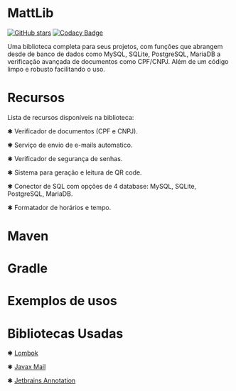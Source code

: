 # MattLib

[![GitHub stars](https://img.shields.io/github/stars/mattnicee7/mattlib)](https://github.com/mattnicee7/MattLib/stargazers?style=for-the-badge)
[![Codacy Badge](https://app.codacy.com/project/badge/Grade/0b674fb11244458dbfe9ea2134909964)](https://www.codacy.com/gh/mattnicee7/MattLib/dashboard?utm_source=github.com&amp;utm_medium=referral&amp;utm_content=mattnicee7/MattLib&amp;utm_campaign=Badge_Grade?style=for-the-badge)

Uma biblioteca completa para seus projetos, com funções que abrangem desde de banco de dados como MySQL, SQLite, PostgreSQL, MariaDB a verificação avançada de documentos como CPF/CNPJ. Além de um código limpo e robusto facilitando o uso.

# Recursos

Lista de recursos disponíveis na biblioteca:

✱ Verificador de documentos (CPF e CNPJ).

✱ Serviço de envio de e-mails automatico.

✱ Verificador de segurança de senhas.

✱ Sistema para geração e leitura de QR code.

✱ Conector de SQL com opções de 4 database: MySQL, SQLite, PostgreSQL, MariaDB.

✱ Formatador de horários e tempo.

# Maven

# Gradle

# Exemplos de usos

# Bibliotecas Usadas

✱ [Lombok](https://projectlombok.org/)

✱ [Javax Mail](https://mvnrepository.com/artifact/javax.mail)

✱ [Jetbrains Annotation](https://www.jetbrains.com/help/idea/annotating-source-code.html)
